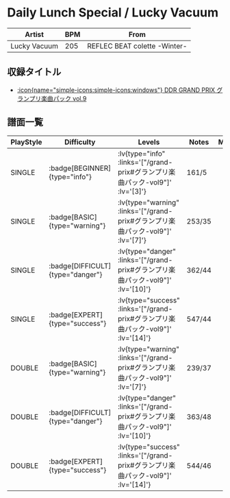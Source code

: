 # Daily Lunch Special / Lucky Vacuum

|Artist|BPM|From|
|------|---|----|
|Lucky Vacuum|205|REFLEC BEAT colette -Winter-|

## 収録タイトル

- [ :icon{name="simple-icons:simple-icons:windows"} DDR GRAND PRIX グランプリ楽曲パック vol.9](/grand-prix#グランプリ楽曲パック-vol9)

## 譜面一覧

|PlayStyle|Difficulty|Levels|Notes|Movie|
|---------|----------|------|-----|-----|
|SINGLE| :badge[BEGINNER]{type="info"} | :lv{type="info" :links='["/grand-prix#グランプリ楽曲パック-vol9"]' :lv='[3]'} |161/5||
|SINGLE| :badge[BASIC]{type="warning"} | :lv{type="warning" :links='["/grand-prix#グランプリ楽曲パック-vol9"]' :lv='[7]'} |253/35||
|SINGLE| :badge[DIFFICULT]{type="danger"} | :lv{type="danger" :links='["/grand-prix#グランプリ楽曲パック-vol9"]' :lv='[10]'} |362/44||
|SINGLE| :badge[EXPERT]{type="success"} | :lv{type="success" :links='["/grand-prix#グランプリ楽曲パック-vol9"]' :lv='[14]'} |547/44||
|DOUBLE| :badge[BASIC]{type="warning"} | :lv{type="warning" :links='["/grand-prix#グランプリ楽曲パック-vol9"]' :lv='[7]'} |239/37||
|DOUBLE| :badge[DIFFICULT]{type="danger"} | :lv{type="danger" :links='["/grand-prix#グランプリ楽曲パック-vol9"]' :lv='[10]'} |363/48||
|DOUBLE| :badge[EXPERT]{type="success"} | :lv{type="success" :links='["/grand-prix#グランプリ楽曲パック-vol9"]' :lv='[14]'} |544/46||
